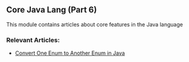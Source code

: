 ## Core Java Lang (Part 6)

This module contains articles about core features in the Java language

### Relevant Articles:

- [Convert One Enum to Another Enum in Java](https://www.baeldung.com/java-convert-enums)
